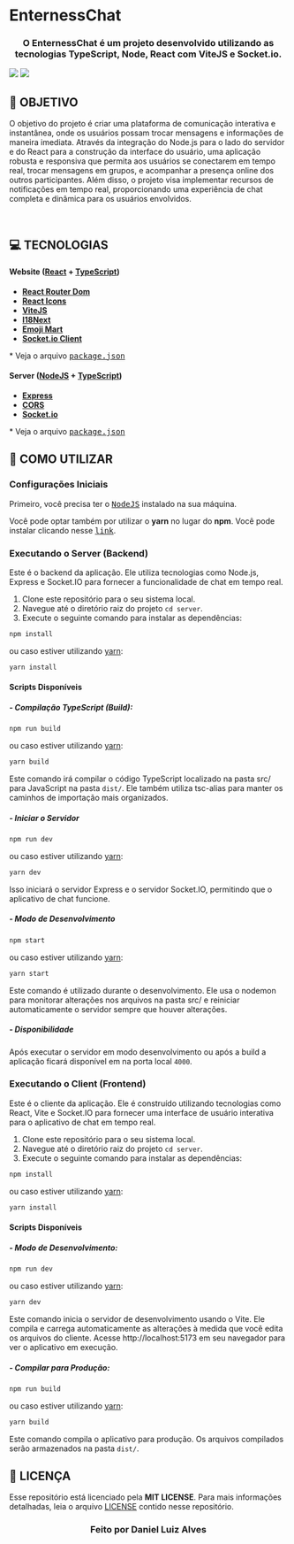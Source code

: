 # EnternessChat

<h3 align="center">
O EnternessChat é um projeto desenvolvido utilizando as tecnologias TypeScript, Node, React com ViteJS e Socket.io.
</h3>

<img src="https://res.cloudinary.com/technical-intelligence/image/upload/c_pad,b_auto:predominant,fl_preserve_transparency/v1693233153/home_otsqov.jpg?_s=public-apps">
<img src="https://res.cloudinary.com/technical-intelligence/image/upload/c_pad,b_auto:predominant,fl_preserve_transparency/v1693233153/Chat_qkmwi4.jpg?_s=public-apps">


## **:rocket: OBJETIVO**

O objetivo do projeto é criar uma plataforma de comunicação interativa e instantânea, onde os usuários possam trocar mensagens e informações de maneira imediata. Através da integração do Node.js para o lado do servidor e do React para a construção da interface do usuário, uma aplicação robusta e responsiva que permita aos usuários se conectarem em tempo real, trocar mensagens em grupos, e acompanhar a presença online dos outros participantes. Além disso, o projeto visa implementar recursos de notificações em tempo real, proporcionando uma experiência de chat completa e dinâmica para os usuários envolvidos.

</br>

## **:computer: TECNOLOGIAS**

#### **Website** ([React](https://react.dev/) + [TypeScript](https://www.typescriptlang.org/))

- **[React Router Dom](https://reactrouter.com/en/6.15.0)**
- **[React Icons](https://react-icons.github.io/react-icons/)**
- **[ViteJS](https://vitejs.dev/)**
- **[I18Next](https://react.i18next.com/)**
- **[Emoji Mart](https://github.com/missive/emoji-mart)**
- **[Socket.io Client](https://www.npmjs.com/package/socket.io-client)**

\* Veja o arquivo <kbd>[package.json](./client/package.json)</kbd>

#### **Server** ([NodeJS](https://nodejs.org/en) + [TypeScript](https://www.typescriptlang.org/))

- **[Express](https://expressjs.com/pt-br/)**
- **[CORS](https://www.npmjs.com/package/cors)**
- **[Socket.io](https://socket.io/pt-br/)**

\* Veja o arquivo <kbd>[package.json](./server/package.json)</kbd>

## **:wine_glass: COMO UTILIZAR**

### Configurações Iniciais

Primeiro, você precisa ter o <kbd>[NodeJS](https://nodejs.org/en/download/)</kbd> instalado na sua máquina.

Você pode optar também por utilizar o **yarn** no lugar do **npm**. Você pode instalar clicando nesse <kbd>[link](https://yarnpkg.com/)</kbd>.

### Executando o Server (Backend)

Este é o backend da aplicação. Ele utiliza tecnologias como Node.js, Express e Socket.IO para fornecer a funcionalidade de chat em tempo real.

1. Clone este repositório para o seu sistema local.
2. Navegue até o diretório raiz do projeto `cd server`.
3. Execute o seguinte comando para instalar as dependências:

```bash
npm install
```

ou caso estiver utilizando [yarn](https://yarnpkg.com/):

```bash
yarn install
```

#### Scripts Disponíveis

##### - Compilação TypeScript (Build):

```bash
npm run build
```

ou caso estiver utilizando [yarn](https://yarnpkg.com/):

```bash
yarn build
```

Este comando irá compilar o código TypeScript localizado na pasta src/ para JavaScript na pasta `dist/`. Ele também utiliza tsc-alias para manter os caminhos de importação mais organizados.

##### - Iniciar o Servidor

```bash
npm run dev
```

ou caso estiver utilizando [yarn](https://yarnpkg.com/):

```bash
yarn dev
```

Isso iniciará o servidor Express e o servidor Socket.IO, permitindo que o aplicativo de chat funcione.

##### - Modo de Desenvolvimento

```bash
npm start
```

ou caso estiver utilizando [yarn](https://yarnpkg.com/):

```bash
yarn start
```

Este comando é utilizado durante o desenvolvimento. Ele usa o nodemon para monitorar alterações nos arquivos na pasta src/ e reiniciar automaticamente o servidor sempre que houver alterações.

##### - Disponibilidade

Após executar o servidor em modo desenvolvimento ou após a build a aplicação ficará disponível em na porta local `4000`.

### Executando o Client (Frontend)

Este é o cliente da aplicação. Ele é construído utilizando tecnologias como React, Vite e Socket.IO para fornecer uma interface de usuário interativa para o aplicativo de chat em tempo real.

1. Clone este repositório para o seu sistema local.
2. Navegue até o diretório raiz do projeto `cd server`.
3. Execute o seguinte comando para instalar as dependências:

```bash
npm install
```

ou caso estiver utilizando [yarn](https://yarnpkg.com/):

```bash
yarn install
```


#### Scripts Disponíveis

##### - Modo de Desenvolvimento:

```bash
npm run dev
```

ou caso estiver utilizando [yarn](https://yarnpkg.com/):

```bash
yarn dev
```

Este comando inicia o servidor de desenvolvimento usando o Vite. Ele compila e carrega automaticamente as alterações à medida que você edita os arquivos do cliente. Acesse http://localhost:5173 em seu navegador para ver o aplicativo em execução.

##### - Compilar para Produção:

```bash
npm run build
```

ou caso estiver utilizando [yarn](https://yarnpkg.com/):

```bash
yarn build
```

Este comando compila o aplicativo para produção. Os arquivos compilados serão armazenados na pasta `dist/`.

## **:page_with_curl: LICENÇA**

Esse repositório está licenciado pela **MIT LICENSE**. Para mais informações detalhadas, leia o arquivo [LICENSE](./LICENSE) contido nesse repositório.

<h3 align="center">
Feito por Daniel Luiz Alves
<br><br>
</h3>
